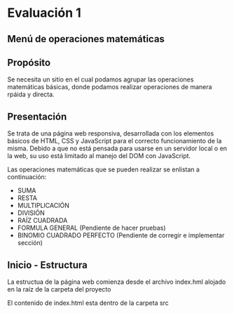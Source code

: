 # Evaluación 1
Menú de operaciones matemáticas
---

## Propósito

Se necesita un sitio en el cual podamos agrupar las operaciones matemáticas básicas, donde podamos realizar operaciones de manera rpáida y directa.

## Presentación 

Se trata de una página web responsiva, desarrollada con los elementos básicos de HTML, CSS y JavaScript para el correcto funcionamiento de la misma.
Debido a que no está pensada para usarse en un servidor local o en la web, su uso está limitado al manejo del DOM con JavaScript.

Las operaciones matemáticas que se pueden realizar se enlistan a continuación:
- SUMA
- RESTA
- MULTIPLICACIÓN
- DIVISIÓN
- RAÍZ CUADRADA
- FORMULA GENERAL (Pendiente de hacer pruebas)
- BINOMIO CUADRADO PERFECTO (Pendiente de corregir e implementar sección)

## Inicio - Estructura

La estructua de la página web comienza desde el archivo index.hml alojado en la raíz de la carpeta del proyecto

El contenido de index.html esta dentro de la carpeta src

